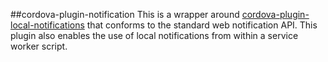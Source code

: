 ##cordova-plugin-notification
This is a wrapper around [cordova-plugin-local-notifications](https://github.com/katzer/cordova-plugin-local-notifications) that conforms to the standard web notification API. This plugin also enables the use of local notifications from within a service worker script.
